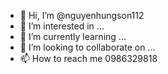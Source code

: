 - 👋 Hi, I’m @nguyenhungson112
- 👀 I’m interested in ...
- 🌱 I’m currently learning ...
- 💞️ I’m looking to collaborate on ...
- 📫 How to reach me 0986329818

<!---
nguyenhungson112/nguyenhungson112 is a ✨ special ✨ repository because its `README.md` (this file) appears on your GitHub profile.
You can click the Preview link to take a look at your changes.
--->
